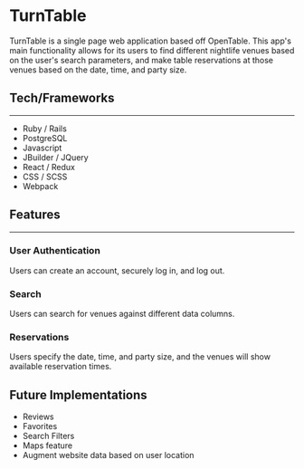 # TurnTable

TurnTable is a single page web application based off OpenTable. This app's main functionality allows for its users to find different nightlife venues based on the user's search parameters, and make table reservations at those venues based on the date, time, and party size. 

## Tech/Frameworks
---
* Ruby / Rails
* PostgreSQL
* Javascript
* JBuilder / JQuery
* React / Redux
* CSS / SCSS
* Webpack

## Features
---
### User Authentication
Users can create an account, securely log in, and log out.

### Search
Users can search for venues against different data columns.

### Reservations
Users specify the date, time, and party size, and the venues will show available reservation times. 


## Future Implementations
* Reviews
* Favorites
* Search Filters
* Maps feature
* Augment website data based on user location